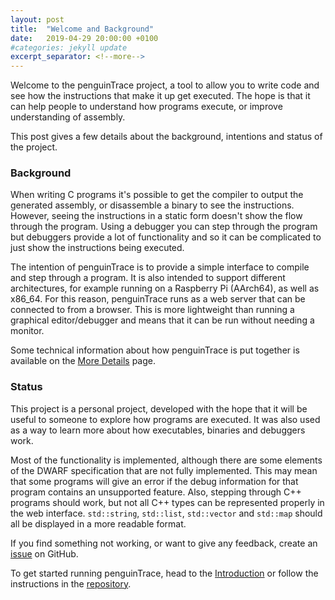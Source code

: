 ```yaml
---
layout: post
title:  "Welcome and Background"
date:   2019-04-29 20:00:00 +0100
#categories: jekyll update
excerpt_separator: <!--more-->
---
```

Welcome to the penguinTrace project, a tool to allow you to write code and see
how the instructions that make it up get executed. The hope is that it can help
people to understand how programs execute, or improve understanding of assembly.

This post gives a few details about the background, intentions and status of the project.
<!--more-->

### Background

When writing C programs it's possible to get the compiler to output the generated
assembly, or disassemble a binary to see the instructions. However, seeing the
instructions in a static form doesn't show the flow through the program. Using
a debugger you can step through the program but debuggers provide a lot of
functionality and so it can be complicated to just show the instructions being
executed.

The intention of penguinTrace is to provide a simple interface to compile and
step through a program. It is also intended to support different architectures,
for example running on a Raspberry Pi (AArch64), as well as x86_64. For this
reason, penguinTrace runs as a web server that can be connected to from a
browser. This is more lightweight than running a graphical editor/debugger
and means that it can be run without needing a monitor.

Some technical information about how penguinTrace is put together is available
on the [More Details](/details/) page.

### Status

This project is a personal project, developed with the hope that it will be
useful to someone to explore how programs are executed. It was also used as a
way to learn more about how executables, binaries and debuggers work.

Most of the functionality is implemented, although there are some elements of
the DWARF specification that are not fully implemented. This may mean that some
programs will give an error if the debug information for that program contains
an unsupported feature. Also, stepping through C++ programs should work, but
not all C++ types can be represented properly in the web interface.
`std::string`, `std::list`, `std::vector` and `std::map` should all be
displayed in a more readable format.

If you find something not working, or want to give any feedback, create an
[issue](https://github.com/penguintrace/penguintrace/issues/new/choose) on
GitHub.

To get started running penguinTrace, head to the [Introduction](/intro/) or
follow the instructions in the
[repository](https://github.com/penguintrace/penguintrace).
